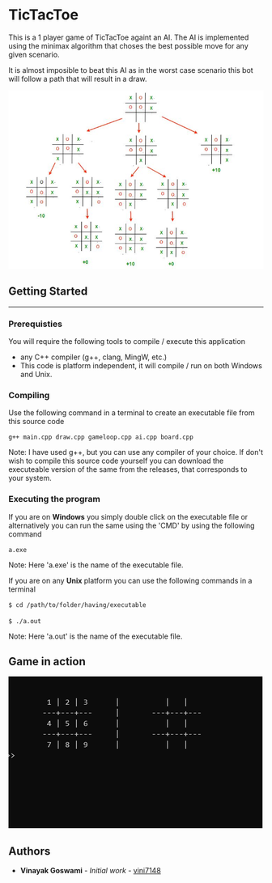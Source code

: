 # TicTacToe

This is a 1 player game of TicTacToe againt an AI. The AI is implemented using the minimax algorithm that choses the best possible move for any given scenario.

It is almost imposible to beat this AI as in the worst case scenario this bot will follow a path that will result in a draw.

![MiniMax Algo](https://github.com/vini7148/TicTacToe/blob/main/Assets/TIC_TAC.jpg)


## Getting Started

***

### Prerequisties

You will require the following tools to compile / execute this application

* any C++ compiler (g++, clang, MingW, etc.)
* This code is platform independent, it will compile / run on both Windows and Unix.

### Compiling

Use the following command in a terminal to create an executable file from this source code
```
g++ main.cpp draw.cpp gameloop.cpp ai.cpp board.cpp
```
Note: I have used g++, but you can use any compiler of your choice. If don't wish to compile this source code yourself you can download the executeable version of the same from the releases, that corresponds to your system.

### Executing the program

If you are on **Windows** you simply double click on the executable file or alternatively you can run the same using the 'CMD' by using the following command

```
a.exe
```
Note: Here 'a.exe' is the name of the executable file.

If you are on any **Unix** platform you can use the following commands in a terminal

```
$ cd /path/to/folder/having/executable

$ ./a.out
```
Note: Here 'a.out' is the name of the executable file.

## Game in action 

![GIF](https://github.com/vini7148/TicTacToe/blob/main/Assets/draw.gif)


## Authors

* **Vinayak Goswami** - *Initial work* - [vini7148](https://github.com/vini7148)